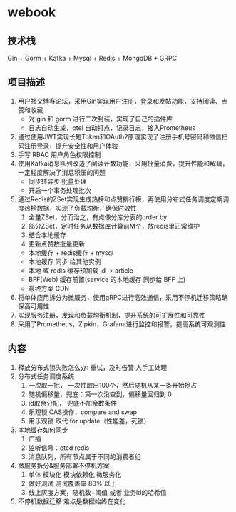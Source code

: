 # webook

## 技术栈
Gin + Gorm + Kafka + Mysql + Redis + MongoDB + GRPC

## 项目描述

1. 用户社交博客论坛，采用Gin实现用户注册，登录和发帖功能，支持阅读、点赞和收藏
   - 对 gin 和 gorm 进行二次封装，实现了自己的插件库
   - 日志自动生成，otel 自动打点，记录日志，接入Prometheus
2. 通过使用JWT实现长短Token和OAuth2原理实现了注册手机号密码和微信扫码注册登录，提升安全性和用户体验
3. 手写 RBAC 用户角色权限控制
4. 使用Kafka消息队列改造了阅读计数功能，采用批量消费，提升性能和解藕，一定程度解决了消息积压的问题
   - 同步转异步 批量处理
   - 开启一个事务处理批次
5. 通过Redis的ZSet实现生成热榜和点赞排行榜，再使用分布式任务调度定期调度热榜数据，实现了负载均衡，确保时效性
   1. 全量ZSet，分而治之，有点像分库分表的order by
   2. 部分ZSet，定时任务从数据库计算前M个，放redis里正常维护
   3. 结合本地缓存
   4. 更新点赞数批量更新
   - 本地缓存 + redis缓存 + mysql
   - 本地缓存 同步 给其他实例
   - 本地 或 redis 缓存预加载 id -> article
   - BFF(Web) 缓存前置(service 的本地缓存 同步给 BFF 上)
   - 最终方案 CDN
6. 将单体应用拆分为微服务，使用gRPC进行高效通信，采用不停机迁移策略确保高可用性
7. 实现服务注册，发现和负载均衡机制，提升系统的可扩展性和可靠性
8. 采用了Prometheus，Zipkin，Grafana进行监控和报警，提高系统可观测性

## 内容
1. 释放分布式锁失败怎么办: 重试，及时告警 人手工处理
2. 分布式任务调度系统
   1. 一次取一批， 一次性取出100个，然后随机从某一条开始抢占
   2. 随机偏移量，兜底：第一次没查到，偏移量回归到 0
   3. id取余分配， 兜底不加余数条件
   4. 乐观锁 CAS操作，compare and swap
   5. 用乐观锁 取代 for update（性能差，死锁）
3. 本地缓存如何同步
   1. 广播
   2. 监听信号：etcd redis
   3. 消息队列，所有节点属于不同的消费者组
4. 微服务拆分&服务部署不停机方案
   1. 单体 模块化 模块依赖化 微服务化
   2. 做好测试 测试覆盖率 80% 以上
   3. 线上灰度方案，随机数+阈值 或者 业务id的哈希值
5. 不停机数据迁移 难点是数据始终在变化